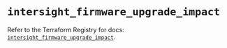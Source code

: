 # `intersight_firmware_upgrade_impact`

Refer to the Terraform Registry for docs: [`intersight_firmware_upgrade_impact`](https://registry.terraform.io/providers/ciscodevnet/intersight/1.0.71/docs/resources/firmware_upgrade_impact).
